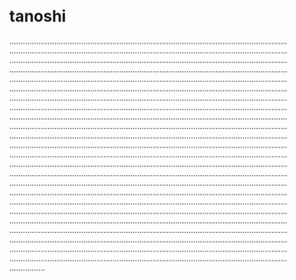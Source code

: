 # tanoshi

................................................................................................................................................................................................................................................................................................................................................................................................................................................................................................................................................................................................................................................................................................................................................................................................................................................................................................................................................................................................................................................................................................................................................................................................................................................................................................................................................................................................................................................................................................................................................................................................................................................................................................................................................................................................................................................................................................................................................................................................................................................................................................................................................................................................................................................................................................................................................................................................................................................................................................................................................................................................................................................................................................................................................................................................................................................................................................................................................................................................................................................................................................................